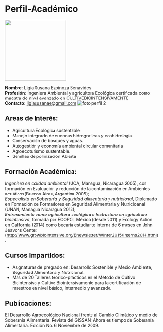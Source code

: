# Perfil-Académico

<img src="https://user-images.githubusercontent.com/111821585/187286949-812ff0a5-a2a0-451d-86b7-251b23b4c142.jpg" width="200" height="200" />

**Nombre**: Ligia Susana Espinoza Benavides  
**Profesión**: Ingeniera Ambiental y agricultora Ecológica  certificada como maestra de nivel avanzado en CULTIVEBIOINTENSIVAMENTE  
**Contacto**: ligiasusanae@gmail.com
![foto perfil 2](https://user-images.githubusercontent.com/111821585/187013030-e9f1e49c-0c4d-4d92-884a-6a44ad6f47df.jpeg)
## Areas de Interés:  
* Agricultura Ecológica sustentable
* Manejo integrado de cuencas hidrograficas y ecohidrología
* Conservación de bosques y aguas.
* Autogestión y economía ambiental circular comunitaria
* Agroecoturismo sustentable.
* Semillas de polinización Abierta
## Formación Académica:  
_Ingeniera en calidad ambiental_ (UCA, Managua, Nicaragua 2005), con formación en Evaluación y reducción de la contaminación en Ambientes acuáticos(Buenos Aires, Argentina 2005);  
_Especialista en Soberanía y Seguridad alimentaria y nutricional_, Diplomado en Formación de Formadores en Seguridad Alimentaria y Nutricioanal (UNAN, Managua Nicaragua 2013);  
_Entrenamiento como agricultora ecológica e Instructora en agricultura biointensiva_, formada por ECOPOL México (desde 2011) y Ecology Action en California (2014) como becaria estudiante interna de 6 meses en John Jeavons Center.  (http://www.growbiointensive.org/Enewsletter/Winter2015/Interns2014.html). 
## Cursos Impartidos:  
* Asignaturas de pregrado en: Desarrollo Sostenible y Medio Ambiente, Seguridad Alimentaria y Nutricional. 
* Más de 20 Talleres teorico-prácticos en el Método de Cultivo Biointensivo y Cultive Biointensivamente para la certificación de maestros en nivel básico, intermedio y avanzado.
## Publicaciones:  
El Desarrollo Agroecológico Nacional frente al Cambio Climático y medio  de Soberanía Alimentaria. Revista del GISSAN: Ahora es tiempo de Soberanía Alimentaria. Edición No. 6 Noviembre de 2009.
